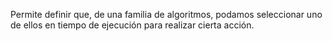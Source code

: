 Permite definir que, de una familia de algoritmos, podamos seleccionar uno de ellos en tiempo de ejecución para realizar cierta acción.
